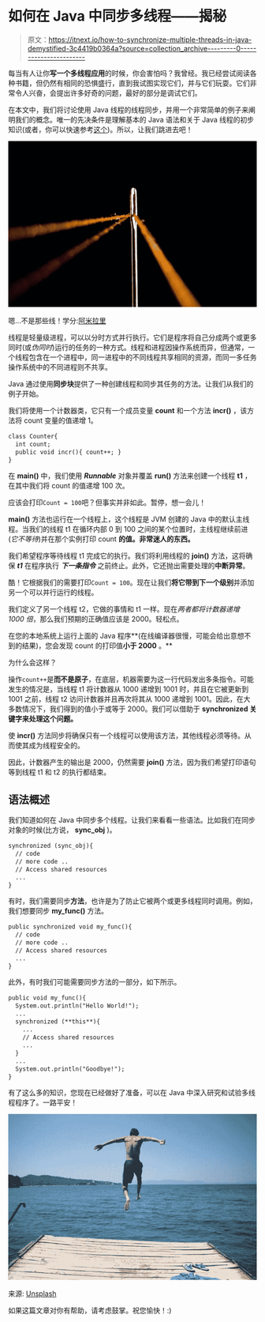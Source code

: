 # 如何在 Java 中同步多线程——揭秘

> 原文：<https://itnext.io/how-to-synchronize-multiple-threads-in-java-demystified-3c4419b0364a?source=collection_archive---------0----------------------->

每当有人让你**写一个多线程应用**的时候，你会害怕吗？我曾经。我已经尝试阅读各种书籍，但仍然有相同的恐惧盛行，直到我试图实现它们，并与它们玩耍。它们非常令人兴奋，会提出许多好奇的问题，最好的部分是调试它们。

在本文中，我们将讨论使用 Java 线程的线程同步，并用一个非常简单的例子来阐明我们的概念。唯一的先决条件是理解基本的 Java 语法和关于 Java 线程的初步知识(或者，你可以快速参考[这个](https://medium.com/@madhupathy/a-beginners-guide-to-java-part-3-of-3-f0c9ba3648b1))。所以，让我们跳进去吧！

![](img/9005ba73c6804efabd694f858e2743f7.png)

嗯...不是那些线！学分:[阿米拉里](https://unsplash.com/@amir_v_ali)

线程是轻量级进程，可以以分时方式并行执行。它们是程序将自己分成两个或更多同时(或*伪同时*)运行的任务的一种方式。线程和进程因操作系统而异，但通常，一个线程包含在一个进程中，同一进程中的不同线程共享相同的资源，而同一多任务操作系统中的不同进程则不共享。

Java 通过使用**同步块**提供了一种创建线程和同步其任务的方法。让我们从我们的例子开始。

我们将使用一个计数器类，它只有一个成员变量 **count** 和一个方法 **incr()** ，该方法将 count 变量的值递增 1。

```
class Counter{
  int count;
  public void incr(){ count++; }
}
```

在 **main()** 中，我们使用 ***Runnable*** 对象并覆盖 **run()** 方法来创建一个线程 **t1** ，在其中我们将 count 的值递增 100 次。

应该会打印`Count = 100`吧？但事实并非如此。暂停，想一会儿！

**main()** 方法也运行在一个线程上，这个线程是 JVM 创建的 Java 中的默认主线程。当我们的线程 t1 在循环内部 0 到 100 之间的某个位置时，主线程继续前进(*它不等待*)并在那个实例打印 count **的值。非常迷人的东西。**

我们希望程序等待线程 t1 完成它的执行。我们将利用线程的 **join()** 方法，这将确保 ***t1*** 在程序执行 ***下一条指令*** 之前终止。此外，它还抛出需要处理的**中断异常**。

酷！它根据我们的需要打印`Count = 100`。现在让我们**将它带到下一个级别**并添加另一个可以并行运行的线程。

我们定义了另一个线程 t2，它做的事情和 t1 一样。现在*两者都将计数器递增 1000 倍*，那么我们预期的正确值应该是 2000。轻松点。

在您的本地系统上运行上面的 Java 程序**(在线编译器很慢，可能会给出意想不到的结果)，您会发现 count 的打印值**小于 2000** 。**

为什么会这样？

操作`count++`是**而不是原子**，在底层，机器需要为这一行代码发出多条指令。可能发生的情况是，当线程 t1 将计数器从 1000 递增到 1001 时，并且在它被更新到 1001 之前，线程 t2 访问计数器并且再次将其从 1000 递增到 1001。因此，在大多数情况下，我们得到的值小于或等于 2000。我们可以借助于 **synchronized 关键字来处理这个问题。**

使 **incr()** 方法同步将确保只有一个线程可以使用该方法，其他线程必须等待。从而使其成为线程安全的。

因此，计数器产生的输出是 2000，仍然需要 **join()** 方法，因为我们希望打印语句等到线程 t1 和 t2 的执行都结束。

## 语法概述

我们知道如何在 Java 中同步多个线程。让我们来看看一些语法。比如我们在同步对象的时候(比方说， **sync_obj** )。

```
synchronized (sync_obj){
  // code
  // more code ..
  // Access shared resources
  ...
}
```

有时，我们需要同步**方法**，也许是为了防止它被两个或更多线程同时调用。例如，我们想要同步 **my_func()** 方法。

```
public synchronized void my_func(){
  // code
  // more code ..
  // Access shared resources
  ...
}
```

此外，有时我们可能需要同步方法的一部分，如下所示。

```
public void my_func(){
  System.out.println("Hello World!");
  ...
  synchronized (**this**){
    ...
    // Access shared resources
    ...
  }
  ...
  System.out.println("Goodbye!");
}
```

有了这么多的知识，您现在已经做好了准备，可以在 Java 中深入研究和试验多线程程序了。一路平安！

![](img/01e10a351d0411ece0c13c99630e1643.png)

来源: [Unsplash](https://unsplash.com/photos/A7_JA-0djb4)

如果这篇文章对你有帮助，请考虑鼓掌。祝您愉快！:)